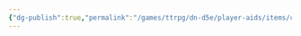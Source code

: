 ```yaml
---
{"dg-publish":true,"permalink":"/games/ttrpg/dn-d5e/player-aids/items/crowbar/","tags":["TTRPG/DND/5e","combat"]}
---
```



